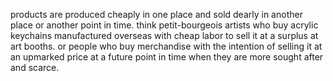products are produced cheaply in one place and sold dearly in another place or another point in time. think petit-bourgeois artists who buy acrylic keychains manufactured overseas with cheap labor to sell it at a surplus at art booths. or people who buy merchandise with the intention of selling it at an upmarked price at a future point in time when they are more sought after and scarce.